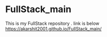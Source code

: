 # FullStack_main
This is my FullStack repository . 
link is below
https://akarshit2001.github.io/FullStack_main/
